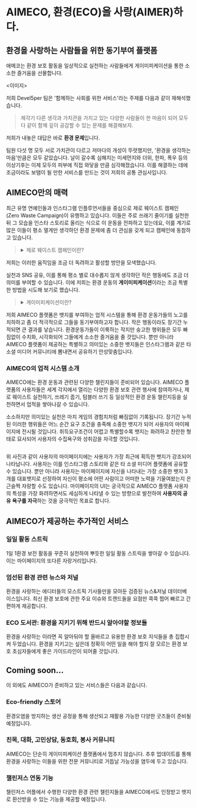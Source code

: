 # AIMECO, 환경(ECO)을 사랑(AIMER)하다.


## **환경을 사랑하는 사람들을 위한 동기부여 플랫폼**
애메코는 환경 보호 활동을 일상적으로 실천하는 사람들에게 게이미피케이션을 통한 소소한 즐거움을 선물합니다.

<이미지>

저희 Devel5per 팀은 '함께하는 사회를 위한 서비스'라는 주제를 다음과 같이 재해석했습니다.

> 제각기 다른 생각과 가치관을 가지고 있는 다양한 사람들이 한 마음이 되어 모두 다 같이 함께 깊이 공감할 수 있는 문제를 해결해보자.

저희가 내놓은 대답은 바로 **환경 문제**입니다.

팀원 다섯 명 모두 서로 가치관이 다르고 저마다의 개성이 뚜렷했지만, '환경을 생각하는 마음'만큼은 모두 같았습니다.
날이 갈수록 심해지는 미세먼지와 더위, 한파, 폭우 등의 이상기후는 이제 모두의 피부에 직접 와닿을 만큼 심각해졌습니다.
이를 해결하는 데에 조금이라도 보탬이 될 만한 서비스를 만드는 것이 저희의 공통 관심사입니다.

## AIMECO만의 매력

최근 유명 연예인들과 인스타그램 인플루언서들을 중심으로 제로 웨이스트 캠페인 (Zero Waste Campaign)이 유행하고 있습니다.
이들은 주로 쓰래기 줄이기를 실천한 뒤 그 모습을 인스타 스토리로 올리는 식으로 이 운동을 전파하고 있는데요,
이를 계기로 많은 이들이 평소 멀게만 생각하던 환경 문제에 좀 더 관심을 갖게 되고 캠페인에 동참하고 있습니다.

> <details>
> <summary>제로 웨이스트 캠페인이란?
> </summary>
> 포장을 줄이거나 재활용이 가능한 재료를 사용해 쓰래기를 줄이려는 세계적인 움직임
> </details>


저희는 이러한 움직임을 조금 더 독려하고 활성할 방안을 모색했습니다.


실천과 SNS 공유, 이를 통해 평소 별로 대수롭지 않게 생각하던 작은 행동에도 조금 더 의미를 부여할 수 있습니다. 이에 저희는 환경 운동의 **게이미피케이션**이라는 조금 특별한 방법을 시도해 보기로 했습니다.


> <details>
> <summary>게이미피케이션이란?
> </summary>
> 게임화는 게임이 아닌 애플리케이션에 게임 플레이 기법을 적용하는 것을 뜻한다. ... 이런 기법을 통해 사람들이 **평소에 재미없게 느끼는 잡일**, 예를 들어 설문 조사, 쇼핑, 웹사이트 읽기 등을 하도록 유도한다.
> </details>

저희 AIMECO 플랫폼은 뱃지를 부여하는 업적 시스템을 통해 환경 운동가들의 노고를 치하하고 좀 더 적극적으로 그들을 동기부여하고자 합니다.
작은 행동이라도 장기간 누적되면 큰 결과를 낳습니다.
환경운동가들이 이룩하는 작지만 숭고한 행위들은 모두 빠짐없이 수치화, 시각화되어 그들에게 소소한 즐거움을 줄 것입니다.
뿐만 아니라 AIMECO 플랫폼이 제공하는 특별하고 의미있는 소중한 뱃지들은 인스타그램과 같은 타 소셜 미디어 커뮤니티에 뽐내면서 공유하기 안성맞춤입니다.

### AIMECO의 업적 시스템 소개

AIMECO에는 환경 운동과 관련된 다양한 챌린지들이 준비되어 있습니다. AIMECO 플랫폼의 사용자들은 세계 각지에서 열리는 다양한 환경 보호 관련 행사에 참여하거나, 제로 웨이스트 실천하기, 쓰레기 줍기, 텀블러 쓰기 등 일상적인 환경 운동 챌린지등을 실천하면서 업적을 쌓아나갈 수 있습니다.

소소하지만 의미있는 실천은 마치 게임의 경험치처럼 빠짐없이 기록됩니다. 장기간 누적된 이러한 행위들은 어느 순간 요구 조건을 충족해 소중한 뱃지가 되어 사용자의 마이페이지에 전시될 것입니다. 취득요구조건이 어렵고 특별할수록 뱃지는 화려하고 찬란한 형태로 묘사되어 사용자의 수집욕구와 성취감을 자극할 것입니다.

<img />

위 사진과 같이 사용자의 마이페이지에는 사용자가 가장 최근에 획득한 뱃지가 강조되어 나타납니다.
사용자는 이를 인스타그램 스토리와 같은 타 소셜 미디어 플랫폼에 공유할 수 있습니다.
뿐만 아니라 사용자는 마이페이지에 자신을 나타내는 가장 소중한 뱃지 3개를 대표뱃지로 선정하여 자신이 평소에 어떤 사람이고 어떠한 노력을 기울여왔는지 은근슬쩍 자랑할 수도 있습니다.
마이페이지의 UI는 궁극적으로 AIMECO 플랫폼 사용자의 특성을 가장 화려하면서도 세심하게
나타낼 수 있는 방향으로 발전하여 **사용자의 공유 욕구를 자극**하는 것을 궁극적인 목표로 합니다.


## AIMECO가 제공하는 추가적인 서비스

### 일일 활동 스트릭
1일 1환경 보전 활동을 꾸준히 실천하여 뿌듯한 일일 활동 스트릭을 쌓아갈 수 있습니다.
이는 마이페이지의 또다른 자랑거리입니다.

### 엄선된 환경 관련 뉴스와 저널
환경을 사랑하는 에디터들의 모스트픽 기사들만을 모아둔 검증된 뉴스&저널 데이터베이스입니다.
최신 환경 보호에 관한 주요 이슈와 트랜드들을 요점만 콕콕 찝어 빠르고 간편하게 제공합니다.

### ECO 도서관: 환경을 지키기 위해 반드시 알아야할 정보들
환경을 사랑하는 이라면 꼭 알아둬야 할 올바르고 유용한 환경 보호 지식들을 총 집합시켜 두었습니다. 환경을 지키고는 싶은데 정확히 어떤 일을 해야 할지 잘 모르는 환경 보호 초심자들에게 좋은 가이드라인이 되어줄 것입니다.



## Coming soon...

이 외에도 AIMECO가 준비하고 있는 서비스들은 다음과 같습니다.

### Eco-friendly 스토어

환경오염을 방지하는 생산 공정을 통해 생산되고 재활용 가능한 다양한 굿즈들이 준비될 예정입니다.

### 친목, 대화, 고민상담, 동호회, 봉사 커뮤니티
AIMECO는 단순히 게이미피케이션 플랫폼에서 멈추지 않습니다. 추후 업데이트를 통해 환경을 사랑하는 이들을 위한 전문 커뮤니티로 거듭날 가능성을 염두에 두고 있습니다.

### 챌린저스 연동 기능
챌린저스 어플에서 수행한 다양한 환경 관련 챌린지들을 AIMECO에서도 인정받고 뱃지로 환산받을 수 있는 기능을 제공할 예정입니다.
